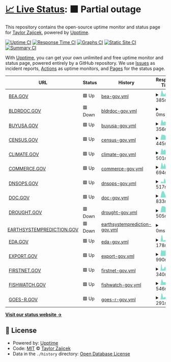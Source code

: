 # [📈 Live Status](https://taylor-work.github.io/10x-uptime): <!--live status--> **🟧 Partial outage**

This repository contains the open-source uptime monitor and status page for [Taylor Zajicek](https://taylor-work.github.io/10x-uptime), powered by [Upptime](https://github.com/upptime/upptime).

[![Uptime CI](https://github.com/taylor-work/10x-uptime/workflows/Uptime%20CI/badge.svg)](https://github.com/upptime/upptime/actions?query=workflow%3A%22Uptime+CI%22)
[![Response Time CI](https://github.com/taylor-work/10x-uptime/workflows/Response%20Time%20CI/badge.svg)](https://github.com/upptime/upptime/actions?query=workflow%3A%22Response+Time+CI%22)
[![Graphs CI](https://github.com/taylor-work/10x-uptime/workflows/Graphs%20CI/badge.svg)](https://github.com/upptime/upptime/actions?query=workflow%3A%22Graphs+CI%22)
[![Static Site CI](https://github.com/taylor-work/10x-uptime/workflows/Static%20Site%20CI/badge.svg)](https://github.com/upptime/upptime/actions?query=workflow%3A%22Static+Site+CI%22)
[![Summary CI](https://github.com/taylor-work/10x-uptime/workflows/Summary%20CI/badge.svg)](https://github.com/upptime/upptime/actions?query=workflow%3A%22Summary+CI%22)

With [Upptime](https://upptime.js.org), you can get your own unlimited and free uptime monitor and status page, powered entirely by a GitHub repository. We use [Issues](https://github.com/taylor-work/10x-uptime/issues) as incident reports, [Actions](https://github.com/taylor-work/10x-uptime/actions) as uptime monitors, and [Pages](https://taylor-work.github.io/10x-uptime) for the status page.

<!--start: status pages-->
<!-- This summary is generated by Upptime (https://github.com/upptime/upptime) -->
<!-- Do not edit this manually, your changes will be overwritten -->
<!-- prettier-ignore -->
| URL | Status | History | Response Time | Uptime |
| --- | ------ | ------- | ------------- | ------ |
| <img alt="" src="https://favicons.githubusercontent.com/bea.gov" height="13"> [BEA.GOV](https://BEA.GOV) | 🟩 Up | [bea-gov.yml](https://github.com/taylor-work/10x-uptime/commits/HEAD/history/bea-gov.yml) | <details><summary><img alt="Response time graph" src="./graphs/bea-gov/response-time-week.png" height="20"> 385ms</summary><br><a href="https://taylor-work.github.io/10x-uptime/history/bea-gov"><img alt="Response time 494" src="https://img.shields.io/endpoint?url=https%3A%2F%2Fraw.githubusercontent.com%2Ftaylor-work%2F10x-uptime%2FHEAD%2Fapi%2Fbea-gov%2Fresponse-time.json"></a><br><a href="https://taylor-work.github.io/10x-uptime/history/bea-gov"><img alt="24-hour response time 534" src="https://img.shields.io/endpoint?url=https%3A%2F%2Fraw.githubusercontent.com%2Ftaylor-work%2F10x-uptime%2FHEAD%2Fapi%2Fbea-gov%2Fresponse-time-day.json"></a><br><a href="https://taylor-work.github.io/10x-uptime/history/bea-gov"><img alt="7-day response time 385" src="https://img.shields.io/endpoint?url=https%3A%2F%2Fraw.githubusercontent.com%2Ftaylor-work%2F10x-uptime%2FHEAD%2Fapi%2Fbea-gov%2Fresponse-time-week.json"></a><br><a href="https://taylor-work.github.io/10x-uptime/history/bea-gov"><img alt="30-day response time 358" src="https://img.shields.io/endpoint?url=https%3A%2F%2Fraw.githubusercontent.com%2Ftaylor-work%2F10x-uptime%2FHEAD%2Fapi%2Fbea-gov%2Fresponse-time-month.json"></a><br><a href="https://taylor-work.github.io/10x-uptime/history/bea-gov"><img alt="1-year response time 494" src="https://img.shields.io/endpoint?url=https%3A%2F%2Fraw.githubusercontent.com%2Ftaylor-work%2F10x-uptime%2FHEAD%2Fapi%2Fbea-gov%2Fresponse-time-year.json"></a></details> | <details><summary><a href="https://taylor-work.github.io/10x-uptime/history/bea-gov">100.00%</a></summary><a href="https://taylor-work.github.io/10x-uptime/history/bea-gov"><img alt="All-time uptime 100.00%" src="https://img.shields.io/endpoint?url=https%3A%2F%2Fraw.githubusercontent.com%2Ftaylor-work%2F10x-uptime%2FHEAD%2Fapi%2Fbea-gov%2Fuptime.json"></a><br><a href="https://taylor-work.github.io/10x-uptime/history/bea-gov"><img alt="24-hour uptime 100.00%" src="https://img.shields.io/endpoint?url=https%3A%2F%2Fraw.githubusercontent.com%2Ftaylor-work%2F10x-uptime%2FHEAD%2Fapi%2Fbea-gov%2Fuptime-day.json"></a><br><a href="https://taylor-work.github.io/10x-uptime/history/bea-gov"><img alt="7-day uptime 100.00%" src="https://img.shields.io/endpoint?url=https%3A%2F%2Fraw.githubusercontent.com%2Ftaylor-work%2F10x-uptime%2FHEAD%2Fapi%2Fbea-gov%2Fuptime-week.json"></a><br><a href="https://taylor-work.github.io/10x-uptime/history/bea-gov"><img alt="30-day uptime 100.00%" src="https://img.shields.io/endpoint?url=https%3A%2F%2Fraw.githubusercontent.com%2Ftaylor-work%2F10x-uptime%2FHEAD%2Fapi%2Fbea-gov%2Fuptime-month.json"></a><br><a href="https://taylor-work.github.io/10x-uptime/history/bea-gov"><img alt="1-year uptime 100.00%" src="https://img.shields.io/endpoint?url=https%3A%2F%2Fraw.githubusercontent.com%2Ftaylor-work%2F10x-uptime%2FHEAD%2Fapi%2Fbea-gov%2Fuptime-year.json"></a></details>
| <img alt="" src="https://favicons.githubusercontent.com/bldrdoc.gov" height="13"> [BLDRDOC.GOV](https://BLDRDOC.GOV) | 🟥 Down | [bldrdoc-gov.yml](https://github.com/taylor-work/10x-uptime/commits/HEAD/history/bldrdoc-gov.yml) | <details><summary><img alt="Response time graph" src="./graphs/bldrdoc-gov/response-time-week.png" height="20"> 0ms</summary><br><a href="https://taylor-work.github.io/10x-uptime/history/bldrdoc-gov"><img alt="Response time 0" src="https://img.shields.io/endpoint?url=https%3A%2F%2Fraw.githubusercontent.com%2Ftaylor-work%2F10x-uptime%2FHEAD%2Fapi%2Fbldrdoc-gov%2Fresponse-time.json"></a><br><a href="https://taylor-work.github.io/10x-uptime/history/bldrdoc-gov"><img alt="24-hour response time 0" src="https://img.shields.io/endpoint?url=https%3A%2F%2Fraw.githubusercontent.com%2Ftaylor-work%2F10x-uptime%2FHEAD%2Fapi%2Fbldrdoc-gov%2Fresponse-time-day.json"></a><br><a href="https://taylor-work.github.io/10x-uptime/history/bldrdoc-gov"><img alt="7-day response time 0" src="https://img.shields.io/endpoint?url=https%3A%2F%2Fraw.githubusercontent.com%2Ftaylor-work%2F10x-uptime%2FHEAD%2Fapi%2Fbldrdoc-gov%2Fresponse-time-week.json"></a><br><a href="https://taylor-work.github.io/10x-uptime/history/bldrdoc-gov"><img alt="30-day response time 0" src="https://img.shields.io/endpoint?url=https%3A%2F%2Fraw.githubusercontent.com%2Ftaylor-work%2F10x-uptime%2FHEAD%2Fapi%2Fbldrdoc-gov%2Fresponse-time-month.json"></a><br><a href="https://taylor-work.github.io/10x-uptime/history/bldrdoc-gov"><img alt="1-year response time 0" src="https://img.shields.io/endpoint?url=https%3A%2F%2Fraw.githubusercontent.com%2Ftaylor-work%2F10x-uptime%2FHEAD%2Fapi%2Fbldrdoc-gov%2Fresponse-time-year.json"></a></details> | <details><summary><a href="https://taylor-work.github.io/10x-uptime/history/bldrdoc-gov">0.00%</a></summary><a href="https://taylor-work.github.io/10x-uptime/history/bldrdoc-gov"><img alt="All-time uptime 0.00%" src="https://img.shields.io/endpoint?url=https%3A%2F%2Fraw.githubusercontent.com%2Ftaylor-work%2F10x-uptime%2FHEAD%2Fapi%2Fbldrdoc-gov%2Fuptime.json"></a><br><a href="https://taylor-work.github.io/10x-uptime/history/bldrdoc-gov"><img alt="24-hour uptime 0.00%" src="https://img.shields.io/endpoint?url=https%3A%2F%2Fraw.githubusercontent.com%2Ftaylor-work%2F10x-uptime%2FHEAD%2Fapi%2Fbldrdoc-gov%2Fuptime-day.json"></a><br><a href="https://taylor-work.github.io/10x-uptime/history/bldrdoc-gov"><img alt="7-day uptime 0.00%" src="https://img.shields.io/endpoint?url=https%3A%2F%2Fraw.githubusercontent.com%2Ftaylor-work%2F10x-uptime%2FHEAD%2Fapi%2Fbldrdoc-gov%2Fuptime-week.json"></a><br><a href="https://taylor-work.github.io/10x-uptime/history/bldrdoc-gov"><img alt="30-day uptime 0.00%" src="https://img.shields.io/endpoint?url=https%3A%2F%2Fraw.githubusercontent.com%2Ftaylor-work%2F10x-uptime%2FHEAD%2Fapi%2Fbldrdoc-gov%2Fuptime-month.json"></a><br><a href="https://taylor-work.github.io/10x-uptime/history/bldrdoc-gov"><img alt="1-year uptime 0.00%" src="https://img.shields.io/endpoint?url=https%3A%2F%2Fraw.githubusercontent.com%2Ftaylor-work%2F10x-uptime%2FHEAD%2Fapi%2Fbldrdoc-gov%2Fuptime-year.json"></a></details>
| <img alt="" src="https://favicons.githubusercontent.com/buyusa.gov" height="13"> [BUYUSA.GOV](https://BUYUSA.GOV) | 🟩 Up | [buyusa-gov.yml](https://github.com/taylor-work/10x-uptime/commits/HEAD/history/buyusa-gov.yml) | <details><summary><img alt="Response time graph" src="./graphs/buyusa-gov/response-time-week.png" height="20"> 356ms</summary><br><a href="https://taylor-work.github.io/10x-uptime/history/buyusa-gov"><img alt="Response time 385" src="https://img.shields.io/endpoint?url=https%3A%2F%2Fraw.githubusercontent.com%2Ftaylor-work%2F10x-uptime%2FHEAD%2Fapi%2Fbuyusa-gov%2Fresponse-time.json"></a><br><a href="https://taylor-work.github.io/10x-uptime/history/buyusa-gov"><img alt="24-hour response time 552" src="https://img.shields.io/endpoint?url=https%3A%2F%2Fraw.githubusercontent.com%2Ftaylor-work%2F10x-uptime%2FHEAD%2Fapi%2Fbuyusa-gov%2Fresponse-time-day.json"></a><br><a href="https://taylor-work.github.io/10x-uptime/history/buyusa-gov"><img alt="7-day response time 356" src="https://img.shields.io/endpoint?url=https%3A%2F%2Fraw.githubusercontent.com%2Ftaylor-work%2F10x-uptime%2FHEAD%2Fapi%2Fbuyusa-gov%2Fresponse-time-week.json"></a><br><a href="https://taylor-work.github.io/10x-uptime/history/buyusa-gov"><img alt="30-day response time 383" src="https://img.shields.io/endpoint?url=https%3A%2F%2Fraw.githubusercontent.com%2Ftaylor-work%2F10x-uptime%2FHEAD%2Fapi%2Fbuyusa-gov%2Fresponse-time-month.json"></a><br><a href="https://taylor-work.github.io/10x-uptime/history/buyusa-gov"><img alt="1-year response time 385" src="https://img.shields.io/endpoint?url=https%3A%2F%2Fraw.githubusercontent.com%2Ftaylor-work%2F10x-uptime%2FHEAD%2Fapi%2Fbuyusa-gov%2Fresponse-time-year.json"></a></details> | <details><summary><a href="https://taylor-work.github.io/10x-uptime/history/buyusa-gov">100.00%</a></summary><a href="https://taylor-work.github.io/10x-uptime/history/buyusa-gov"><img alt="All-time uptime 100.00%" src="https://img.shields.io/endpoint?url=https%3A%2F%2Fraw.githubusercontent.com%2Ftaylor-work%2F10x-uptime%2FHEAD%2Fapi%2Fbuyusa-gov%2Fuptime.json"></a><br><a href="https://taylor-work.github.io/10x-uptime/history/buyusa-gov"><img alt="24-hour uptime 100.00%" src="https://img.shields.io/endpoint?url=https%3A%2F%2Fraw.githubusercontent.com%2Ftaylor-work%2F10x-uptime%2FHEAD%2Fapi%2Fbuyusa-gov%2Fuptime-day.json"></a><br><a href="https://taylor-work.github.io/10x-uptime/history/buyusa-gov"><img alt="7-day uptime 100.00%" src="https://img.shields.io/endpoint?url=https%3A%2F%2Fraw.githubusercontent.com%2Ftaylor-work%2F10x-uptime%2FHEAD%2Fapi%2Fbuyusa-gov%2Fuptime-week.json"></a><br><a href="https://taylor-work.github.io/10x-uptime/history/buyusa-gov"><img alt="30-day uptime 100.00%" src="https://img.shields.io/endpoint?url=https%3A%2F%2Fraw.githubusercontent.com%2Ftaylor-work%2F10x-uptime%2FHEAD%2Fapi%2Fbuyusa-gov%2Fuptime-month.json"></a><br><a href="https://taylor-work.github.io/10x-uptime/history/buyusa-gov"><img alt="1-year uptime 100.00%" src="https://img.shields.io/endpoint?url=https%3A%2F%2Fraw.githubusercontent.com%2Ftaylor-work%2F10x-uptime%2FHEAD%2Fapi%2Fbuyusa-gov%2Fuptime-year.json"></a></details>
| <img alt="" src="https://favicons.githubusercontent.com/census.gov" height="13"> [CENSUS.GOV](https://CENSUS.GOV) | 🟩 Up | [census-gov.yml](https://github.com/taylor-work/10x-uptime/commits/HEAD/history/census-gov.yml) | <details><summary><img alt="Response time graph" src="./graphs/census-gov/response-time-week.png" height="20"> 445ms</summary><br><a href="https://taylor-work.github.io/10x-uptime/history/census-gov"><img alt="Response time 453" src="https://img.shields.io/endpoint?url=https%3A%2F%2Fraw.githubusercontent.com%2Ftaylor-work%2F10x-uptime%2FHEAD%2Fapi%2Fcensus-gov%2Fresponse-time.json"></a><br><a href="https://taylor-work.github.io/10x-uptime/history/census-gov"><img alt="24-hour response time 404" src="https://img.shields.io/endpoint?url=https%3A%2F%2Fraw.githubusercontent.com%2Ftaylor-work%2F10x-uptime%2FHEAD%2Fapi%2Fcensus-gov%2Fresponse-time-day.json"></a><br><a href="https://taylor-work.github.io/10x-uptime/history/census-gov"><img alt="7-day response time 445" src="https://img.shields.io/endpoint?url=https%3A%2F%2Fraw.githubusercontent.com%2Ftaylor-work%2F10x-uptime%2FHEAD%2Fapi%2Fcensus-gov%2Fresponse-time-week.json"></a><br><a href="https://taylor-work.github.io/10x-uptime/history/census-gov"><img alt="30-day response time 437" src="https://img.shields.io/endpoint?url=https%3A%2F%2Fraw.githubusercontent.com%2Ftaylor-work%2F10x-uptime%2FHEAD%2Fapi%2Fcensus-gov%2Fresponse-time-month.json"></a><br><a href="https://taylor-work.github.io/10x-uptime/history/census-gov"><img alt="1-year response time 453" src="https://img.shields.io/endpoint?url=https%3A%2F%2Fraw.githubusercontent.com%2Ftaylor-work%2F10x-uptime%2FHEAD%2Fapi%2Fcensus-gov%2Fresponse-time-year.json"></a></details> | <details><summary><a href="https://taylor-work.github.io/10x-uptime/history/census-gov">100.00%</a></summary><a href="https://taylor-work.github.io/10x-uptime/history/census-gov"><img alt="All-time uptime 100.00%" src="https://img.shields.io/endpoint?url=https%3A%2F%2Fraw.githubusercontent.com%2Ftaylor-work%2F10x-uptime%2FHEAD%2Fapi%2Fcensus-gov%2Fuptime.json"></a><br><a href="https://taylor-work.github.io/10x-uptime/history/census-gov"><img alt="24-hour uptime 100.00%" src="https://img.shields.io/endpoint?url=https%3A%2F%2Fraw.githubusercontent.com%2Ftaylor-work%2F10x-uptime%2FHEAD%2Fapi%2Fcensus-gov%2Fuptime-day.json"></a><br><a href="https://taylor-work.github.io/10x-uptime/history/census-gov"><img alt="7-day uptime 100.00%" src="https://img.shields.io/endpoint?url=https%3A%2F%2Fraw.githubusercontent.com%2Ftaylor-work%2F10x-uptime%2FHEAD%2Fapi%2Fcensus-gov%2Fuptime-week.json"></a><br><a href="https://taylor-work.github.io/10x-uptime/history/census-gov"><img alt="30-day uptime 100.00%" src="https://img.shields.io/endpoint?url=https%3A%2F%2Fraw.githubusercontent.com%2Ftaylor-work%2F10x-uptime%2FHEAD%2Fapi%2Fcensus-gov%2Fuptime-month.json"></a><br><a href="https://taylor-work.github.io/10x-uptime/history/census-gov"><img alt="1-year uptime 100.00%" src="https://img.shields.io/endpoint?url=https%3A%2F%2Fraw.githubusercontent.com%2Ftaylor-work%2F10x-uptime%2FHEAD%2Fapi%2Fcensus-gov%2Fuptime-year.json"></a></details>
| <img alt="" src="https://favicons.githubusercontent.com/climate.gov" height="13"> [CLIMATE.GOV](https://CLIMATE.GOV) | 🟩 Up | [climate-gov.yml](https://github.com/taylor-work/10x-uptime/commits/HEAD/history/climate-gov.yml) | <details><summary><img alt="Response time graph" src="./graphs/climate-gov/response-time-week.png" height="20"> 501ms</summary><br><a href="https://taylor-work.github.io/10x-uptime/history/climate-gov"><img alt="Response time 313" src="https://img.shields.io/endpoint?url=https%3A%2F%2Fraw.githubusercontent.com%2Ftaylor-work%2F10x-uptime%2FHEAD%2Fapi%2Fclimate-gov%2Fresponse-time.json"></a><br><a href="https://taylor-work.github.io/10x-uptime/history/climate-gov"><img alt="24-hour response time 565" src="https://img.shields.io/endpoint?url=https%3A%2F%2Fraw.githubusercontent.com%2Ftaylor-work%2F10x-uptime%2FHEAD%2Fapi%2Fclimate-gov%2Fresponse-time-day.json"></a><br><a href="https://taylor-work.github.io/10x-uptime/history/climate-gov"><img alt="7-day response time 501" src="https://img.shields.io/endpoint?url=https%3A%2F%2Fraw.githubusercontent.com%2Ftaylor-work%2F10x-uptime%2FHEAD%2Fapi%2Fclimate-gov%2Fresponse-time-week.json"></a><br><a href="https://taylor-work.github.io/10x-uptime/history/climate-gov"><img alt="30-day response time 413" src="https://img.shields.io/endpoint?url=https%3A%2F%2Fraw.githubusercontent.com%2Ftaylor-work%2F10x-uptime%2FHEAD%2Fapi%2Fclimate-gov%2Fresponse-time-month.json"></a><br><a href="https://taylor-work.github.io/10x-uptime/history/climate-gov"><img alt="1-year response time 313" src="https://img.shields.io/endpoint?url=https%3A%2F%2Fraw.githubusercontent.com%2Ftaylor-work%2F10x-uptime%2FHEAD%2Fapi%2Fclimate-gov%2Fresponse-time-year.json"></a></details> | <details><summary><a href="https://taylor-work.github.io/10x-uptime/history/climate-gov">100.00%</a></summary><a href="https://taylor-work.github.io/10x-uptime/history/climate-gov"><img alt="All-time uptime 100.00%" src="https://img.shields.io/endpoint?url=https%3A%2F%2Fraw.githubusercontent.com%2Ftaylor-work%2F10x-uptime%2FHEAD%2Fapi%2Fclimate-gov%2Fuptime.json"></a><br><a href="https://taylor-work.github.io/10x-uptime/history/climate-gov"><img alt="24-hour uptime 100.00%" src="https://img.shields.io/endpoint?url=https%3A%2F%2Fraw.githubusercontent.com%2Ftaylor-work%2F10x-uptime%2FHEAD%2Fapi%2Fclimate-gov%2Fuptime-day.json"></a><br><a href="https://taylor-work.github.io/10x-uptime/history/climate-gov"><img alt="7-day uptime 100.00%" src="https://img.shields.io/endpoint?url=https%3A%2F%2Fraw.githubusercontent.com%2Ftaylor-work%2F10x-uptime%2FHEAD%2Fapi%2Fclimate-gov%2Fuptime-week.json"></a><br><a href="https://taylor-work.github.io/10x-uptime/history/climate-gov"><img alt="30-day uptime 100.00%" src="https://img.shields.io/endpoint?url=https%3A%2F%2Fraw.githubusercontent.com%2Ftaylor-work%2F10x-uptime%2FHEAD%2Fapi%2Fclimate-gov%2Fuptime-month.json"></a><br><a href="https://taylor-work.github.io/10x-uptime/history/climate-gov"><img alt="1-year uptime 100.00%" src="https://img.shields.io/endpoint?url=https%3A%2F%2Fraw.githubusercontent.com%2Ftaylor-work%2F10x-uptime%2FHEAD%2Fapi%2Fclimate-gov%2Fuptime-year.json"></a></details>
| <img alt="" src="https://favicons.githubusercontent.com/commerce.gov" height="13"> [COMMERCE.GOV](https://COMMERCE.GOV) | 🟩 Up | [commerce-gov.yml](https://github.com/taylor-work/10x-uptime/commits/HEAD/history/commerce-gov.yml) | <details><summary><img alt="Response time graph" src="./graphs/commerce-gov/response-time-week.png" height="20"> 694ms</summary><br><a href="https://taylor-work.github.io/10x-uptime/history/commerce-gov"><img alt="Response time 640" src="https://img.shields.io/endpoint?url=https%3A%2F%2Fraw.githubusercontent.com%2Ftaylor-work%2F10x-uptime%2FHEAD%2Fapi%2Fcommerce-gov%2Fresponse-time.json"></a><br><a href="https://taylor-work.github.io/10x-uptime/history/commerce-gov"><img alt="24-hour response time 753" src="https://img.shields.io/endpoint?url=https%3A%2F%2Fraw.githubusercontent.com%2Ftaylor-work%2F10x-uptime%2FHEAD%2Fapi%2Fcommerce-gov%2Fresponse-time-day.json"></a><br><a href="https://taylor-work.github.io/10x-uptime/history/commerce-gov"><img alt="7-day response time 694" src="https://img.shields.io/endpoint?url=https%3A%2F%2Fraw.githubusercontent.com%2Ftaylor-work%2F10x-uptime%2FHEAD%2Fapi%2Fcommerce-gov%2Fresponse-time-week.json"></a><br><a href="https://taylor-work.github.io/10x-uptime/history/commerce-gov"><img alt="30-day response time 628" src="https://img.shields.io/endpoint?url=https%3A%2F%2Fraw.githubusercontent.com%2Ftaylor-work%2F10x-uptime%2FHEAD%2Fapi%2Fcommerce-gov%2Fresponse-time-month.json"></a><br><a href="https://taylor-work.github.io/10x-uptime/history/commerce-gov"><img alt="1-year response time 640" src="https://img.shields.io/endpoint?url=https%3A%2F%2Fraw.githubusercontent.com%2Ftaylor-work%2F10x-uptime%2FHEAD%2Fapi%2Fcommerce-gov%2Fresponse-time-year.json"></a></details> | <details><summary><a href="https://taylor-work.github.io/10x-uptime/history/commerce-gov">100.00%</a></summary><a href="https://taylor-work.github.io/10x-uptime/history/commerce-gov"><img alt="All-time uptime 100.00%" src="https://img.shields.io/endpoint?url=https%3A%2F%2Fraw.githubusercontent.com%2Ftaylor-work%2F10x-uptime%2FHEAD%2Fapi%2Fcommerce-gov%2Fuptime.json"></a><br><a href="https://taylor-work.github.io/10x-uptime/history/commerce-gov"><img alt="24-hour uptime 100.00%" src="https://img.shields.io/endpoint?url=https%3A%2F%2Fraw.githubusercontent.com%2Ftaylor-work%2F10x-uptime%2FHEAD%2Fapi%2Fcommerce-gov%2Fuptime-day.json"></a><br><a href="https://taylor-work.github.io/10x-uptime/history/commerce-gov"><img alt="7-day uptime 100.00%" src="https://img.shields.io/endpoint?url=https%3A%2F%2Fraw.githubusercontent.com%2Ftaylor-work%2F10x-uptime%2FHEAD%2Fapi%2Fcommerce-gov%2Fuptime-week.json"></a><br><a href="https://taylor-work.github.io/10x-uptime/history/commerce-gov"><img alt="30-day uptime 100.00%" src="https://img.shields.io/endpoint?url=https%3A%2F%2Fraw.githubusercontent.com%2Ftaylor-work%2F10x-uptime%2FHEAD%2Fapi%2Fcommerce-gov%2Fuptime-month.json"></a><br><a href="https://taylor-work.github.io/10x-uptime/history/commerce-gov"><img alt="1-year uptime 100.00%" src="https://img.shields.io/endpoint?url=https%3A%2F%2Fraw.githubusercontent.com%2Ftaylor-work%2F10x-uptime%2FHEAD%2Fapi%2Fcommerce-gov%2Fuptime-year.json"></a></details>
| <img alt="" src="https://favicons.githubusercontent.com/dnsops.gov" height="13"> [DNSOPS.GOV](https://DNSOPS.GOV) | 🟩 Up | [dnsops-gov.yml](https://github.com/taylor-work/10x-uptime/commits/HEAD/history/dnsops-gov.yml) | <details><summary><img alt="Response time graph" src="./graphs/dnsops-gov/response-time-week.png" height="20"> 517ms</summary><br><a href="https://taylor-work.github.io/10x-uptime/history/dnsops-gov"><img alt="Response time 389" src="https://img.shields.io/endpoint?url=https%3A%2F%2Fraw.githubusercontent.com%2Ftaylor-work%2F10x-uptime%2FHEAD%2Fapi%2Fdnsops-gov%2Fresponse-time.json"></a><br><a href="https://taylor-work.github.io/10x-uptime/history/dnsops-gov"><img alt="24-hour response time 226" src="https://img.shields.io/endpoint?url=https%3A%2F%2Fraw.githubusercontent.com%2Ftaylor-work%2F10x-uptime%2FHEAD%2Fapi%2Fdnsops-gov%2Fresponse-time-day.json"></a><br><a href="https://taylor-work.github.io/10x-uptime/history/dnsops-gov"><img alt="7-day response time 517" src="https://img.shields.io/endpoint?url=https%3A%2F%2Fraw.githubusercontent.com%2Ftaylor-work%2F10x-uptime%2FHEAD%2Fapi%2Fdnsops-gov%2Fresponse-time-week.json"></a><br><a href="https://taylor-work.github.io/10x-uptime/history/dnsops-gov"><img alt="30-day response time 674" src="https://img.shields.io/endpoint?url=https%3A%2F%2Fraw.githubusercontent.com%2Ftaylor-work%2F10x-uptime%2FHEAD%2Fapi%2Fdnsops-gov%2Fresponse-time-month.json"></a><br><a href="https://taylor-work.github.io/10x-uptime/history/dnsops-gov"><img alt="1-year response time 389" src="https://img.shields.io/endpoint?url=https%3A%2F%2Fraw.githubusercontent.com%2Ftaylor-work%2F10x-uptime%2FHEAD%2Fapi%2Fdnsops-gov%2Fresponse-time-year.json"></a></details> | <details><summary><a href="https://taylor-work.github.io/10x-uptime/history/dnsops-gov">100.00%</a></summary><a href="https://taylor-work.github.io/10x-uptime/history/dnsops-gov"><img alt="All-time uptime 100.00%" src="https://img.shields.io/endpoint?url=https%3A%2F%2Fraw.githubusercontent.com%2Ftaylor-work%2F10x-uptime%2FHEAD%2Fapi%2Fdnsops-gov%2Fuptime.json"></a><br><a href="https://taylor-work.github.io/10x-uptime/history/dnsops-gov"><img alt="24-hour uptime 100.00%" src="https://img.shields.io/endpoint?url=https%3A%2F%2Fraw.githubusercontent.com%2Ftaylor-work%2F10x-uptime%2FHEAD%2Fapi%2Fdnsops-gov%2Fuptime-day.json"></a><br><a href="https://taylor-work.github.io/10x-uptime/history/dnsops-gov"><img alt="7-day uptime 100.00%" src="https://img.shields.io/endpoint?url=https%3A%2F%2Fraw.githubusercontent.com%2Ftaylor-work%2F10x-uptime%2FHEAD%2Fapi%2Fdnsops-gov%2Fuptime-week.json"></a><br><a href="https://taylor-work.github.io/10x-uptime/history/dnsops-gov"><img alt="30-day uptime 100.00%" src="https://img.shields.io/endpoint?url=https%3A%2F%2Fraw.githubusercontent.com%2Ftaylor-work%2F10x-uptime%2FHEAD%2Fapi%2Fdnsops-gov%2Fuptime-month.json"></a><br><a href="https://taylor-work.github.io/10x-uptime/history/dnsops-gov"><img alt="1-year uptime 100.00%" src="https://img.shields.io/endpoint?url=https%3A%2F%2Fraw.githubusercontent.com%2Ftaylor-work%2F10x-uptime%2FHEAD%2Fapi%2Fdnsops-gov%2Fuptime-year.json"></a></details>
| <img alt="" src="https://favicons.githubusercontent.com/doc.gov" height="13"> [DOC.GOV](https://DOC.GOV) | 🟩 Up | [doc-gov.yml](https://github.com/taylor-work/10x-uptime/commits/HEAD/history/doc-gov.yml) | <details><summary><img alt="Response time graph" src="./graphs/doc-gov/response-time-week.png" height="20"> 833ms</summary><br><a href="https://taylor-work.github.io/10x-uptime/history/doc-gov"><img alt="Response time 671" src="https://img.shields.io/endpoint?url=https%3A%2F%2Fraw.githubusercontent.com%2Ftaylor-work%2F10x-uptime%2FHEAD%2Fapi%2Fdoc-gov%2Fresponse-time.json"></a><br><a href="https://taylor-work.github.io/10x-uptime/history/doc-gov"><img alt="24-hour response time 515" src="https://img.shields.io/endpoint?url=https%3A%2F%2Fraw.githubusercontent.com%2Ftaylor-work%2F10x-uptime%2FHEAD%2Fapi%2Fdoc-gov%2Fresponse-time-day.json"></a><br><a href="https://taylor-work.github.io/10x-uptime/history/doc-gov"><img alt="7-day response time 833" src="https://img.shields.io/endpoint?url=https%3A%2F%2Fraw.githubusercontent.com%2Ftaylor-work%2F10x-uptime%2FHEAD%2Fapi%2Fdoc-gov%2Fresponse-time-week.json"></a><br><a href="https://taylor-work.github.io/10x-uptime/history/doc-gov"><img alt="30-day response time 784" src="https://img.shields.io/endpoint?url=https%3A%2F%2Fraw.githubusercontent.com%2Ftaylor-work%2F10x-uptime%2FHEAD%2Fapi%2Fdoc-gov%2Fresponse-time-month.json"></a><br><a href="https://taylor-work.github.io/10x-uptime/history/doc-gov"><img alt="1-year response time 671" src="https://img.shields.io/endpoint?url=https%3A%2F%2Fraw.githubusercontent.com%2Ftaylor-work%2F10x-uptime%2FHEAD%2Fapi%2Fdoc-gov%2Fresponse-time-year.json"></a></details> | <details><summary><a href="https://taylor-work.github.io/10x-uptime/history/doc-gov">100.00%</a></summary><a href="https://taylor-work.github.io/10x-uptime/history/doc-gov"><img alt="All-time uptime 100.00%" src="https://img.shields.io/endpoint?url=https%3A%2F%2Fraw.githubusercontent.com%2Ftaylor-work%2F10x-uptime%2FHEAD%2Fapi%2Fdoc-gov%2Fuptime.json"></a><br><a href="https://taylor-work.github.io/10x-uptime/history/doc-gov"><img alt="24-hour uptime 100.00%" src="https://img.shields.io/endpoint?url=https%3A%2F%2Fraw.githubusercontent.com%2Ftaylor-work%2F10x-uptime%2FHEAD%2Fapi%2Fdoc-gov%2Fuptime-day.json"></a><br><a href="https://taylor-work.github.io/10x-uptime/history/doc-gov"><img alt="7-day uptime 100.00%" src="https://img.shields.io/endpoint?url=https%3A%2F%2Fraw.githubusercontent.com%2Ftaylor-work%2F10x-uptime%2FHEAD%2Fapi%2Fdoc-gov%2Fuptime-week.json"></a><br><a href="https://taylor-work.github.io/10x-uptime/history/doc-gov"><img alt="30-day uptime 100.00%" src="https://img.shields.io/endpoint?url=https%3A%2F%2Fraw.githubusercontent.com%2Ftaylor-work%2F10x-uptime%2FHEAD%2Fapi%2Fdoc-gov%2Fuptime-month.json"></a><br><a href="https://taylor-work.github.io/10x-uptime/history/doc-gov"><img alt="1-year uptime 100.00%" src="https://img.shields.io/endpoint?url=https%3A%2F%2Fraw.githubusercontent.com%2Ftaylor-work%2F10x-uptime%2FHEAD%2Fapi%2Fdoc-gov%2Fuptime-year.json"></a></details>
| <img alt="" src="https://favicons.githubusercontent.com/drought.gov" height="13"> [DROUGHT.GOV](https://DROUGHT.GOV) | 🟥 Down | [drought-gov.yml](https://github.com/taylor-work/10x-uptime/commits/HEAD/history/drought-gov.yml) | <details><summary><img alt="Response time graph" src="./graphs/drought-gov/response-time-week.png" height="20"> 505ms</summary><br><a href="https://taylor-work.github.io/10x-uptime/history/drought-gov"><img alt="Response time 522" src="https://img.shields.io/endpoint?url=https%3A%2F%2Fraw.githubusercontent.com%2Ftaylor-work%2F10x-uptime%2FHEAD%2Fapi%2Fdrought-gov%2Fresponse-time.json"></a><br><a href="https://taylor-work.github.io/10x-uptime/history/drought-gov"><img alt="24-hour response time 477" src="https://img.shields.io/endpoint?url=https%3A%2F%2Fraw.githubusercontent.com%2Ftaylor-work%2F10x-uptime%2FHEAD%2Fapi%2Fdrought-gov%2Fresponse-time-day.json"></a><br><a href="https://taylor-work.github.io/10x-uptime/history/drought-gov"><img alt="7-day response time 505" src="https://img.shields.io/endpoint?url=https%3A%2F%2Fraw.githubusercontent.com%2Ftaylor-work%2F10x-uptime%2FHEAD%2Fapi%2Fdrought-gov%2Fresponse-time-week.json"></a><br><a href="https://taylor-work.github.io/10x-uptime/history/drought-gov"><img alt="30-day response time 502" src="https://img.shields.io/endpoint?url=https%3A%2F%2Fraw.githubusercontent.com%2Ftaylor-work%2F10x-uptime%2FHEAD%2Fapi%2Fdrought-gov%2Fresponse-time-month.json"></a><br><a href="https://taylor-work.github.io/10x-uptime/history/drought-gov"><img alt="1-year response time 522" src="https://img.shields.io/endpoint?url=https%3A%2F%2Fraw.githubusercontent.com%2Ftaylor-work%2F10x-uptime%2FHEAD%2Fapi%2Fdrought-gov%2Fresponse-time-year.json"></a></details> | <details><summary><a href="https://taylor-work.github.io/10x-uptime/history/drought-gov">0.00%</a></summary><a href="https://taylor-work.github.io/10x-uptime/history/drought-gov"><img alt="All-time uptime 0.00%" src="https://img.shields.io/endpoint?url=https%3A%2F%2Fraw.githubusercontent.com%2Ftaylor-work%2F10x-uptime%2FHEAD%2Fapi%2Fdrought-gov%2Fuptime.json"></a><br><a href="https://taylor-work.github.io/10x-uptime/history/drought-gov"><img alt="24-hour uptime 0.00%" src="https://img.shields.io/endpoint?url=https%3A%2F%2Fraw.githubusercontent.com%2Ftaylor-work%2F10x-uptime%2FHEAD%2Fapi%2Fdrought-gov%2Fuptime-day.json"></a><br><a href="https://taylor-work.github.io/10x-uptime/history/drought-gov"><img alt="7-day uptime 0.00%" src="https://img.shields.io/endpoint?url=https%3A%2F%2Fraw.githubusercontent.com%2Ftaylor-work%2F10x-uptime%2FHEAD%2Fapi%2Fdrought-gov%2Fuptime-week.json"></a><br><a href="https://taylor-work.github.io/10x-uptime/history/drought-gov"><img alt="30-day uptime 0.00%" src="https://img.shields.io/endpoint?url=https%3A%2F%2Fraw.githubusercontent.com%2Ftaylor-work%2F10x-uptime%2FHEAD%2Fapi%2Fdrought-gov%2Fuptime-month.json"></a><br><a href="https://taylor-work.github.io/10x-uptime/history/drought-gov"><img alt="1-year uptime 0.00%" src="https://img.shields.io/endpoint?url=https%3A%2F%2Fraw.githubusercontent.com%2Ftaylor-work%2F10x-uptime%2FHEAD%2Fapi%2Fdrought-gov%2Fuptime-year.json"></a></details>
| <img alt="" src="https://favicons.githubusercontent.com/earthsystemprediction.gov" height="13"> [EARTHSYSTEMPREDICTION.GOV](https://EARTHSYSTEMPREDICTION.GOV) | 🟥 Down | [earthsystemprediction-gov.yml](https://github.com/taylor-work/10x-uptime/commits/HEAD/history/earthsystemprediction-gov.yml) | <details><summary><img alt="Response time graph" src="./graphs/earthsystemprediction-gov/response-time-week.png" height="20"> 0ms</summary><br><a href="https://taylor-work.github.io/10x-uptime/history/earthsystemprediction-gov"><img alt="Response time 484" src="https://img.shields.io/endpoint?url=https%3A%2F%2Fraw.githubusercontent.com%2Ftaylor-work%2F10x-uptime%2FHEAD%2Fapi%2Fearthsystemprediction-gov%2Fresponse-time.json"></a><br><a href="https://taylor-work.github.io/10x-uptime/history/earthsystemprediction-gov"><img alt="24-hour response time 0" src="https://img.shields.io/endpoint?url=https%3A%2F%2Fraw.githubusercontent.com%2Ftaylor-work%2F10x-uptime%2FHEAD%2Fapi%2Fearthsystemprediction-gov%2Fresponse-time-day.json"></a><br><a href="https://taylor-work.github.io/10x-uptime/history/earthsystemprediction-gov"><img alt="7-day response time 0" src="https://img.shields.io/endpoint?url=https%3A%2F%2Fraw.githubusercontent.com%2Ftaylor-work%2F10x-uptime%2FHEAD%2Fapi%2Fearthsystemprediction-gov%2Fresponse-time-week.json"></a><br><a href="https://taylor-work.github.io/10x-uptime/history/earthsystemprediction-gov"><img alt="30-day response time 0" src="https://img.shields.io/endpoint?url=https%3A%2F%2Fraw.githubusercontent.com%2Ftaylor-work%2F10x-uptime%2FHEAD%2Fapi%2Fearthsystemprediction-gov%2Fresponse-time-month.json"></a><br><a href="https://taylor-work.github.io/10x-uptime/history/earthsystemprediction-gov"><img alt="1-year response time 484" src="https://img.shields.io/endpoint?url=https%3A%2F%2Fraw.githubusercontent.com%2Ftaylor-work%2F10x-uptime%2FHEAD%2Fapi%2Fearthsystemprediction-gov%2Fresponse-time-year.json"></a></details> | <details><summary><a href="https://taylor-work.github.io/10x-uptime/history/earthsystemprediction-gov">100.00%</a></summary><a href="https://taylor-work.github.io/10x-uptime/history/earthsystemprediction-gov"><img alt="All-time uptime 100.00%" src="https://img.shields.io/endpoint?url=https%3A%2F%2Fraw.githubusercontent.com%2Ftaylor-work%2F10x-uptime%2FHEAD%2Fapi%2Fearthsystemprediction-gov%2Fuptime.json"></a><br><a href="https://taylor-work.github.io/10x-uptime/history/earthsystemprediction-gov"><img alt="24-hour uptime 100.00%" src="https://img.shields.io/endpoint?url=https%3A%2F%2Fraw.githubusercontent.com%2Ftaylor-work%2F10x-uptime%2FHEAD%2Fapi%2Fearthsystemprediction-gov%2Fuptime-day.json"></a><br><a href="https://taylor-work.github.io/10x-uptime/history/earthsystemprediction-gov"><img alt="7-day uptime 100.00%" src="https://img.shields.io/endpoint?url=https%3A%2F%2Fraw.githubusercontent.com%2Ftaylor-work%2F10x-uptime%2FHEAD%2Fapi%2Fearthsystemprediction-gov%2Fuptime-week.json"></a><br><a href="https://taylor-work.github.io/10x-uptime/history/earthsystemprediction-gov"><img alt="30-day uptime 100.00%" src="https://img.shields.io/endpoint?url=https%3A%2F%2Fraw.githubusercontent.com%2Ftaylor-work%2F10x-uptime%2FHEAD%2Fapi%2Fearthsystemprediction-gov%2Fuptime-month.json"></a><br><a href="https://taylor-work.github.io/10x-uptime/history/earthsystemprediction-gov"><img alt="1-year uptime 100.00%" src="https://img.shields.io/endpoint?url=https%3A%2F%2Fraw.githubusercontent.com%2Ftaylor-work%2F10x-uptime%2FHEAD%2Fapi%2Fearthsystemprediction-gov%2Fuptime-year.json"></a></details>
| <img alt="" src="https://favicons.githubusercontent.com/eda.gov" height="13"> [EDA.GOV](https://EDA.GOV) | 🟩 Up | [eda-gov.yml](https://github.com/taylor-work/10x-uptime/commits/HEAD/history/eda-gov.yml) | <details><summary><img alt="Response time graph" src="./graphs/eda-gov/response-time-week.png" height="20"> 178ms</summary><br><a href="https://taylor-work.github.io/10x-uptime/history/eda-gov"><img alt="Response time 193" src="https://img.shields.io/endpoint?url=https%3A%2F%2Fraw.githubusercontent.com%2Ftaylor-work%2F10x-uptime%2FHEAD%2Fapi%2Feda-gov%2Fresponse-time.json"></a><br><a href="https://taylor-work.github.io/10x-uptime/history/eda-gov"><img alt="24-hour response time 258" src="https://img.shields.io/endpoint?url=https%3A%2F%2Fraw.githubusercontent.com%2Ftaylor-work%2F10x-uptime%2FHEAD%2Fapi%2Feda-gov%2Fresponse-time-day.json"></a><br><a href="https://taylor-work.github.io/10x-uptime/history/eda-gov"><img alt="7-day response time 178" src="https://img.shields.io/endpoint?url=https%3A%2F%2Fraw.githubusercontent.com%2Ftaylor-work%2F10x-uptime%2FHEAD%2Fapi%2Feda-gov%2Fresponse-time-week.json"></a><br><a href="https://taylor-work.github.io/10x-uptime/history/eda-gov"><img alt="30-day response time 158" src="https://img.shields.io/endpoint?url=https%3A%2F%2Fraw.githubusercontent.com%2Ftaylor-work%2F10x-uptime%2FHEAD%2Fapi%2Feda-gov%2Fresponse-time-month.json"></a><br><a href="https://taylor-work.github.io/10x-uptime/history/eda-gov"><img alt="1-year response time 193" src="https://img.shields.io/endpoint?url=https%3A%2F%2Fraw.githubusercontent.com%2Ftaylor-work%2F10x-uptime%2FHEAD%2Fapi%2Feda-gov%2Fresponse-time-year.json"></a></details> | <details><summary><a href="https://taylor-work.github.io/10x-uptime/history/eda-gov">100.00%</a></summary><a href="https://taylor-work.github.io/10x-uptime/history/eda-gov"><img alt="All-time uptime 100.00%" src="https://img.shields.io/endpoint?url=https%3A%2F%2Fraw.githubusercontent.com%2Ftaylor-work%2F10x-uptime%2FHEAD%2Fapi%2Feda-gov%2Fuptime.json"></a><br><a href="https://taylor-work.github.io/10x-uptime/history/eda-gov"><img alt="24-hour uptime 100.00%" src="https://img.shields.io/endpoint?url=https%3A%2F%2Fraw.githubusercontent.com%2Ftaylor-work%2F10x-uptime%2FHEAD%2Fapi%2Feda-gov%2Fuptime-day.json"></a><br><a href="https://taylor-work.github.io/10x-uptime/history/eda-gov"><img alt="7-day uptime 100.00%" src="https://img.shields.io/endpoint?url=https%3A%2F%2Fraw.githubusercontent.com%2Ftaylor-work%2F10x-uptime%2FHEAD%2Fapi%2Feda-gov%2Fuptime-week.json"></a><br><a href="https://taylor-work.github.io/10x-uptime/history/eda-gov"><img alt="30-day uptime 100.00%" src="https://img.shields.io/endpoint?url=https%3A%2F%2Fraw.githubusercontent.com%2Ftaylor-work%2F10x-uptime%2FHEAD%2Fapi%2Feda-gov%2Fuptime-month.json"></a><br><a href="https://taylor-work.github.io/10x-uptime/history/eda-gov"><img alt="1-year uptime 100.00%" src="https://img.shields.io/endpoint?url=https%3A%2F%2Fraw.githubusercontent.com%2Ftaylor-work%2F10x-uptime%2FHEAD%2Fapi%2Feda-gov%2Fuptime-year.json"></a></details>
| <img alt="" src="https://favicons.githubusercontent.com/export.gov" height="13"> [EXPORT.GOV](https://EXPORT.GOV) | 🟩 Up | [export-gov.yml](https://github.com/taylor-work/10x-uptime/commits/HEAD/history/export-gov.yml) | <details><summary><img alt="Response time graph" src="./graphs/export-gov/response-time-week.png" height="20"> 990ms</summary><br><a href="https://taylor-work.github.io/10x-uptime/history/export-gov"><img alt="Response time 1179" src="https://img.shields.io/endpoint?url=https%3A%2F%2Fraw.githubusercontent.com%2Ftaylor-work%2F10x-uptime%2FHEAD%2Fapi%2Fexport-gov%2Fresponse-time.json"></a><br><a href="https://taylor-work.github.io/10x-uptime/history/export-gov"><img alt="24-hour response time 852" src="https://img.shields.io/endpoint?url=https%3A%2F%2Fraw.githubusercontent.com%2Ftaylor-work%2F10x-uptime%2FHEAD%2Fapi%2Fexport-gov%2Fresponse-time-day.json"></a><br><a href="https://taylor-work.github.io/10x-uptime/history/export-gov"><img alt="7-day response time 990" src="https://img.shields.io/endpoint?url=https%3A%2F%2Fraw.githubusercontent.com%2Ftaylor-work%2F10x-uptime%2FHEAD%2Fapi%2Fexport-gov%2Fresponse-time-week.json"></a><br><a href="https://taylor-work.github.io/10x-uptime/history/export-gov"><img alt="30-day response time 957" src="https://img.shields.io/endpoint?url=https%3A%2F%2Fraw.githubusercontent.com%2Ftaylor-work%2F10x-uptime%2FHEAD%2Fapi%2Fexport-gov%2Fresponse-time-month.json"></a><br><a href="https://taylor-work.github.io/10x-uptime/history/export-gov"><img alt="1-year response time 1179" src="https://img.shields.io/endpoint?url=https%3A%2F%2Fraw.githubusercontent.com%2Ftaylor-work%2F10x-uptime%2FHEAD%2Fapi%2Fexport-gov%2Fresponse-time-year.json"></a></details> | <details><summary><a href="https://taylor-work.github.io/10x-uptime/history/export-gov">100.00%</a></summary><a href="https://taylor-work.github.io/10x-uptime/history/export-gov"><img alt="All-time uptime 100.00%" src="https://img.shields.io/endpoint?url=https%3A%2F%2Fraw.githubusercontent.com%2Ftaylor-work%2F10x-uptime%2FHEAD%2Fapi%2Fexport-gov%2Fuptime.json"></a><br><a href="https://taylor-work.github.io/10x-uptime/history/export-gov"><img alt="24-hour uptime 100.00%" src="https://img.shields.io/endpoint?url=https%3A%2F%2Fraw.githubusercontent.com%2Ftaylor-work%2F10x-uptime%2FHEAD%2Fapi%2Fexport-gov%2Fuptime-day.json"></a><br><a href="https://taylor-work.github.io/10x-uptime/history/export-gov"><img alt="7-day uptime 100.00%" src="https://img.shields.io/endpoint?url=https%3A%2F%2Fraw.githubusercontent.com%2Ftaylor-work%2F10x-uptime%2FHEAD%2Fapi%2Fexport-gov%2Fuptime-week.json"></a><br><a href="https://taylor-work.github.io/10x-uptime/history/export-gov"><img alt="30-day uptime 100.00%" src="https://img.shields.io/endpoint?url=https%3A%2F%2Fraw.githubusercontent.com%2Ftaylor-work%2F10x-uptime%2FHEAD%2Fapi%2Fexport-gov%2Fuptime-month.json"></a><br><a href="https://taylor-work.github.io/10x-uptime/history/export-gov"><img alt="1-year uptime 100.00%" src="https://img.shields.io/endpoint?url=https%3A%2F%2Fraw.githubusercontent.com%2Ftaylor-work%2F10x-uptime%2FHEAD%2Fapi%2Fexport-gov%2Fuptime-year.json"></a></details>
| <img alt="" src="https://favicons.githubusercontent.com/firstnet.gov" height="13"> [FIRSTNET.GOV](https://FIRSTNET.GOV) | 🟩 Up | [firstnet-gov.yml](https://github.com/taylor-work/10x-uptime/commits/HEAD/history/firstnet-gov.yml) | <details><summary><img alt="Response time graph" src="./graphs/firstnet-gov/response-time-week.png" height="20"> 340ms</summary><br><a href="https://taylor-work.github.io/10x-uptime/history/firstnet-gov"><img alt="Response time 345" src="https://img.shields.io/endpoint?url=https%3A%2F%2Fraw.githubusercontent.com%2Ftaylor-work%2F10x-uptime%2FHEAD%2Fapi%2Ffirstnet-gov%2Fresponse-time.json"></a><br><a href="https://taylor-work.github.io/10x-uptime/history/firstnet-gov"><img alt="24-hour response time 318" src="https://img.shields.io/endpoint?url=https%3A%2F%2Fraw.githubusercontent.com%2Ftaylor-work%2F10x-uptime%2FHEAD%2Fapi%2Ffirstnet-gov%2Fresponse-time-day.json"></a><br><a href="https://taylor-work.github.io/10x-uptime/history/firstnet-gov"><img alt="7-day response time 340" src="https://img.shields.io/endpoint?url=https%3A%2F%2Fraw.githubusercontent.com%2Ftaylor-work%2F10x-uptime%2FHEAD%2Fapi%2Ffirstnet-gov%2Fresponse-time-week.json"></a><br><a href="https://taylor-work.github.io/10x-uptime/history/firstnet-gov"><img alt="30-day response time 293" src="https://img.shields.io/endpoint?url=https%3A%2F%2Fraw.githubusercontent.com%2Ftaylor-work%2F10x-uptime%2FHEAD%2Fapi%2Ffirstnet-gov%2Fresponse-time-month.json"></a><br><a href="https://taylor-work.github.io/10x-uptime/history/firstnet-gov"><img alt="1-year response time 345" src="https://img.shields.io/endpoint?url=https%3A%2F%2Fraw.githubusercontent.com%2Ftaylor-work%2F10x-uptime%2FHEAD%2Fapi%2Ffirstnet-gov%2Fresponse-time-year.json"></a></details> | <details><summary><a href="https://taylor-work.github.io/10x-uptime/history/firstnet-gov">100.00%</a></summary><a href="https://taylor-work.github.io/10x-uptime/history/firstnet-gov"><img alt="All-time uptime 100.00%" src="https://img.shields.io/endpoint?url=https%3A%2F%2Fraw.githubusercontent.com%2Ftaylor-work%2F10x-uptime%2FHEAD%2Fapi%2Ffirstnet-gov%2Fuptime.json"></a><br><a href="https://taylor-work.github.io/10x-uptime/history/firstnet-gov"><img alt="24-hour uptime 100.00%" src="https://img.shields.io/endpoint?url=https%3A%2F%2Fraw.githubusercontent.com%2Ftaylor-work%2F10x-uptime%2FHEAD%2Fapi%2Ffirstnet-gov%2Fuptime-day.json"></a><br><a href="https://taylor-work.github.io/10x-uptime/history/firstnet-gov"><img alt="7-day uptime 100.00%" src="https://img.shields.io/endpoint?url=https%3A%2F%2Fraw.githubusercontent.com%2Ftaylor-work%2F10x-uptime%2FHEAD%2Fapi%2Ffirstnet-gov%2Fuptime-week.json"></a><br><a href="https://taylor-work.github.io/10x-uptime/history/firstnet-gov"><img alt="30-day uptime 100.00%" src="https://img.shields.io/endpoint?url=https%3A%2F%2Fraw.githubusercontent.com%2Ftaylor-work%2F10x-uptime%2FHEAD%2Fapi%2Ffirstnet-gov%2Fuptime-month.json"></a><br><a href="https://taylor-work.github.io/10x-uptime/history/firstnet-gov"><img alt="1-year uptime 100.00%" src="https://img.shields.io/endpoint?url=https%3A%2F%2Fraw.githubusercontent.com%2Ftaylor-work%2F10x-uptime%2FHEAD%2Fapi%2Ffirstnet-gov%2Fuptime-year.json"></a></details>
| <img alt="" src="https://favicons.githubusercontent.com/fishwatch.gov" height="13"> [FISHWATCH.GOV](https://FISHWATCH.GOV) | 🟩 Up | [fishwatch-gov.yml](https://github.com/taylor-work/10x-uptime/commits/HEAD/history/fishwatch-gov.yml) | <details><summary><img alt="Response time graph" src="./graphs/fishwatch-gov/response-time-week.png" height="20"> 546ms</summary><br><a href="https://taylor-work.github.io/10x-uptime/history/fishwatch-gov"><img alt="Response time 544" src="https://img.shields.io/endpoint?url=https%3A%2F%2Fraw.githubusercontent.com%2Ftaylor-work%2F10x-uptime%2FHEAD%2Fapi%2Ffishwatch-gov%2Fresponse-time.json"></a><br><a href="https://taylor-work.github.io/10x-uptime/history/fishwatch-gov"><img alt="24-hour response time 699" src="https://img.shields.io/endpoint?url=https%3A%2F%2Fraw.githubusercontent.com%2Ftaylor-work%2F10x-uptime%2FHEAD%2Fapi%2Ffishwatch-gov%2Fresponse-time-day.json"></a><br><a href="https://taylor-work.github.io/10x-uptime/history/fishwatch-gov"><img alt="7-day response time 546" src="https://img.shields.io/endpoint?url=https%3A%2F%2Fraw.githubusercontent.com%2Ftaylor-work%2F10x-uptime%2FHEAD%2Fapi%2Ffishwatch-gov%2Fresponse-time-week.json"></a><br><a href="https://taylor-work.github.io/10x-uptime/history/fishwatch-gov"><img alt="30-day response time 466" src="https://img.shields.io/endpoint?url=https%3A%2F%2Fraw.githubusercontent.com%2Ftaylor-work%2F10x-uptime%2FHEAD%2Fapi%2Ffishwatch-gov%2Fresponse-time-month.json"></a><br><a href="https://taylor-work.github.io/10x-uptime/history/fishwatch-gov"><img alt="1-year response time 544" src="https://img.shields.io/endpoint?url=https%3A%2F%2Fraw.githubusercontent.com%2Ftaylor-work%2F10x-uptime%2FHEAD%2Fapi%2Ffishwatch-gov%2Fresponse-time-year.json"></a></details> | <details><summary><a href="https://taylor-work.github.io/10x-uptime/history/fishwatch-gov">100.00%</a></summary><a href="https://taylor-work.github.io/10x-uptime/history/fishwatch-gov"><img alt="All-time uptime 100.00%" src="https://img.shields.io/endpoint?url=https%3A%2F%2Fraw.githubusercontent.com%2Ftaylor-work%2F10x-uptime%2FHEAD%2Fapi%2Ffishwatch-gov%2Fuptime.json"></a><br><a href="https://taylor-work.github.io/10x-uptime/history/fishwatch-gov"><img alt="24-hour uptime 100.00%" src="https://img.shields.io/endpoint?url=https%3A%2F%2Fraw.githubusercontent.com%2Ftaylor-work%2F10x-uptime%2FHEAD%2Fapi%2Ffishwatch-gov%2Fuptime-day.json"></a><br><a href="https://taylor-work.github.io/10x-uptime/history/fishwatch-gov"><img alt="7-day uptime 100.00%" src="https://img.shields.io/endpoint?url=https%3A%2F%2Fraw.githubusercontent.com%2Ftaylor-work%2F10x-uptime%2FHEAD%2Fapi%2Ffishwatch-gov%2Fuptime-week.json"></a><br><a href="https://taylor-work.github.io/10x-uptime/history/fishwatch-gov"><img alt="30-day uptime 100.00%" src="https://img.shields.io/endpoint?url=https%3A%2F%2Fraw.githubusercontent.com%2Ftaylor-work%2F10x-uptime%2FHEAD%2Fapi%2Ffishwatch-gov%2Fuptime-month.json"></a><br><a href="https://taylor-work.github.io/10x-uptime/history/fishwatch-gov"><img alt="1-year uptime 100.00%" src="https://img.shields.io/endpoint?url=https%3A%2F%2Fraw.githubusercontent.com%2Ftaylor-work%2F10x-uptime%2FHEAD%2Fapi%2Ffishwatch-gov%2Fuptime-year.json"></a></details>
| <img alt="" src="https://favicons.githubusercontent.com/goes-r.gov" height="13"> [GOES-R.GOV](https://GOES-R.GOV) | 🟩 Up | [goes-r-gov.yml](https://github.com/taylor-work/10x-uptime/commits/HEAD/history/goes-r-gov.yml) | <details><summary><img alt="Response time graph" src="./graphs/goes-r-gov/response-time-week.png" height="20"> 291ms</summary><br><a href="https://taylor-work.github.io/10x-uptime/history/goes-r-gov"><img alt="Response time 261" src="https://img.shields.io/endpoint?url=https%3A%2F%2Fraw.githubusercontent.com%2Ftaylor-work%2F10x-uptime%2FHEAD%2Fapi%2Fgoes-r-gov%2Fresponse-time.json"></a><br><a href="https://taylor-work.github.io/10x-uptime/history/goes-r-gov"><img alt="24-hour response time 418" src="https://img.shields.io/endpoint?url=https%3A%2F%2Fraw.githubusercontent.com%2Ftaylor-work%2F10x-uptime%2FHEAD%2Fapi%2Fgoes-r-gov%2Fresponse-time-day.json"></a><br><a href="https://taylor-work.github.io/10x-uptime/history/goes-r-gov"><img alt="7-day response time 291" src="https://img.shields.io/endpoint?url=https%3A%2F%2Fraw.githubusercontent.com%2Ftaylor-work%2F10x-uptime%2FHEAD%2Fapi%2Fgoes-r-gov%2Fresponse-time-week.json"></a><br><a href="https://taylor-work.github.io/10x-uptime/history/goes-r-gov"><img alt="30-day response time 246" src="https://img.shields.io/endpoint?url=https%3A%2F%2Fraw.githubusercontent.com%2Ftaylor-work%2F10x-uptime%2FHEAD%2Fapi%2Fgoes-r-gov%2Fresponse-time-month.json"></a><br><a href="https://taylor-work.github.io/10x-uptime/history/goes-r-gov"><img alt="1-year response time 261" src="https://img.shields.io/endpoint?url=https%3A%2F%2Fraw.githubusercontent.com%2Ftaylor-work%2F10x-uptime%2FHEAD%2Fapi%2Fgoes-r-gov%2Fresponse-time-year.json"></a></details> | <details><summary><a href="https://taylor-work.github.io/10x-uptime/history/goes-r-gov">100.00%</a></summary><a href="https://taylor-work.github.io/10x-uptime/history/goes-r-gov"><img alt="All-time uptime 100.00%" src="https://img.shields.io/endpoint?url=https%3A%2F%2Fraw.githubusercontent.com%2Ftaylor-work%2F10x-uptime%2FHEAD%2Fapi%2Fgoes-r-gov%2Fuptime.json"></a><br><a href="https://taylor-work.github.io/10x-uptime/history/goes-r-gov"><img alt="24-hour uptime 100.00%" src="https://img.shields.io/endpoint?url=https%3A%2F%2Fraw.githubusercontent.com%2Ftaylor-work%2F10x-uptime%2FHEAD%2Fapi%2Fgoes-r-gov%2Fuptime-day.json"></a><br><a href="https://taylor-work.github.io/10x-uptime/history/goes-r-gov"><img alt="7-day uptime 100.00%" src="https://img.shields.io/endpoint?url=https%3A%2F%2Fraw.githubusercontent.com%2Ftaylor-work%2F10x-uptime%2FHEAD%2Fapi%2Fgoes-r-gov%2Fuptime-week.json"></a><br><a href="https://taylor-work.github.io/10x-uptime/history/goes-r-gov"><img alt="30-day uptime 100.00%" src="https://img.shields.io/endpoint?url=https%3A%2F%2Fraw.githubusercontent.com%2Ftaylor-work%2F10x-uptime%2FHEAD%2Fapi%2Fgoes-r-gov%2Fuptime-month.json"></a><br><a href="https://taylor-work.github.io/10x-uptime/history/goes-r-gov"><img alt="1-year uptime 100.00%" src="https://img.shields.io/endpoint?url=https%3A%2F%2Fraw.githubusercontent.com%2Ftaylor-work%2F10x-uptime%2FHEAD%2Fapi%2Fgoes-r-gov%2Fuptime-year.json"></a></details>

<!--end: status pages-->

[**Visit our status website →**](https://taylor-work.github.io/10x-uptime)

## 📄 License

- Powered by: [Upptime](https://github.com/upptime/upptime)
- Code: [MIT](./LICENSE) © [Taylor Zajicek](https://taylor-work.github.io/10x-uptime)
- Data in the `./history` directory: [Open Database License](https://opendatacommons.org/licenses/odbl/1-0/)
